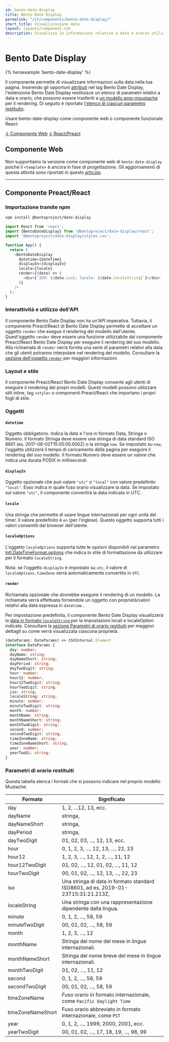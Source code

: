 ```yaml
---
id: bento-date-display
title: Bento Date Display
permalink: "/it/components/bento-date-display/"
short_title: Visualizzazione data
layout: layouts/component.njk
description: Visualizza le informazioni relative a data e orario utilizzabili per il rendering nelle tue pagine.
---
```


# Bento Date Display

{% heroexample 'bento-date-display' %}

Il componente permette di visualizzare informazioni sulla data nella tua pagina. Inserendo gli opportuni [attributi](#attributes) nel tag Bento Date Display, l'estensione Bento Date Display restituisce un elenco di parametri relativi a data e orario, che possono essere trasferiti a [un modello amp-moustache](../../amp-mustache/amp-mustache.md) per il rendering. Di seguito è riportato [l'elenco di ciascun parametro restituito](#returned-time-parameters).

<div class="bd-usage bd-card bd-card--light-sea-green">
<p>Usare bento-date-display come componente web o componente funzionale React:</p> <a class="bd-button" href="#web-component">↓ Componente Web</a> <a class="bd-button" href="#preact%2Freact-component">↓ React/Preact</a>
</div>

## Componente Web

Non supportiamo la versione come componente web di `bento-date-display` poiché il `<template>` è ancora in fase di progettazione. Gli aggiornamenti di questa attività sono riportati in questo [articolo](https://go.amp.dev/issue/36619).

<!--
An older version of this file contains the removed section, though it's incorrect:

https://github.com/ampproject/amphtml/blob/422d171e87571c4d125a2bf956e78e92444c10e8/extensions/amp-date-display/1.0/README.md
-->

---

## Componente Preact/React

### Importazione tramite npm

```bash
npm install @bentoproject/date-display
```

```javascript
import React from 'react';
import {BentoDateDisplay} from '@bentoproject/date-display/react';
import '@bentoproject/date-display/styles.css';

function App() {
  return (
    <BentoDateDisplay
      datetime={dateTime}
      displayIn={displayIn}
      locale={locale}
      render={(date) => (
        <div>{`ISO: ${date.iso}; locale: ${date.localeString}`}</div>
      )}
    />
  );
}
```

### Interattività e utilizzo dell'API

Il componente Bento Date Display non ha un'API imperativa. Tuttavia, il componente Preact/React di Bento Date Display permette di accettare un oggetto `render` che esegue il rendering del modello dell'utente. Quest'oggetto `render` deve essere una funzione utilizzabile dal componente Preact/React Bento Date Display per eseguire il rendering del suo modello. Alla richiamata di `render` verrà fornita una serie di parametri relativi alla data che gli utenti potranno interpolare nel rendering del modello. Consultare la <a href="#render" data-md-type="link">sezione dell'oggetto `render`</a> per maggiori informazioni.

### Layout e stile

Il componente Preact/React Bento Date Display consente agli utenti di eseguire il rendering dei propri modelli. Questi modelli possono utilizzare stili inline, tag `<style>` o componenti Preact/React che importano i propri fogli di stile.

### Oggetti

#### `datetime`

Oggetto obbligatorio. Indica la data e l'ora in formato Data, Stringa o Numero. Il formato Stringa deve essere una stringa di data standard ISO 8601 (es. 2017-08-02T15:05:05.000Z) o la stringa `now`. Se impostato su `now`, l'oggetto utilizzerà il tempo di caricamento della pagina per eseguire il rendering del suo modello. Il formato Numero deve essere un valore che indica una durata POSIX in millisecondi.

#### `displayIn`

Oggetto opzionale che può valere `"utc"` o `"local"` con valore predefinito `"local"`. Esso indica in quale fuso orario visualizzare la data. Se impostato sul valore `"utc"`, il componente convertirà la data indicata in UTC.

#### `locale`

Una stringa che permette di usare lingue internazionali per ogni unità del timer. Il valore predefinito è `en` (per l'inglese). Questo oggetto supporta tutti i valori consentiti dal browser dell'utente.

#### `localeOptions`

L'oggetto `localeOptions` supporta tutte le opzioni disponibili nel parametro [Intl.DateTimeFormat.options](https://developer.mozilla.org/en-US/docs/Web/JavaScript/Reference/Global_Objects/Intl/DateTimeFormat/DateTimeFormat#parameters) che indica lo stile di formattazione da utilizzare per il formato `localeString`.

Nota: se l'oggetto `displayIn` è impostato su `utc`, il valore di `localeOptions.timeZone` verrà automaticamente convertito in `UTC`.

#### `render`

Richiamata opzionale che dovrebbe eseguire il rendering di un modello. La richiamata verrà effettuata fornendole un oggetto con proprietà/valori relativi alla data espressa in `datetime` .

Per impostazione predefinita, il componente Bento Date Display visualizzerà la [data in formato `localeString` ](https://developer.mozilla.org/en-US/docs/Web/JavaScript/Reference/Global_Objects/Date/toLocaleString) per la impostazioni locali e localeOption indicate. Consultare  la [sezione Parametri di orario restituiti](#returned-time-parameters) per maggiori dettagli su come verrà visualizzata ciascuna proprietà.

```typescript
(dateParams: DateParams) => JSXInternal.Element
interface DateParams {
  day: number;
  dayName: string;
  dayNameShort: string;
  dayPeriod: string;
  dayTwoDigit: string;
  hour: number;
  hour12: number;
  hour12TwoDigit: string;
  hourTwoDigit: string;
  iso: string;
  localeString: string;
  minute: number;
  minuteTwoDigit: string;
  month: number;
  monthName: string;
  monthNameShort: string;
  monthTwoDigit: string;
  second: number;
  secondTwoDigit: string;
  timeZoneName: string;
  timeZoneNameShort: string;
  year: number;
  yearTwoDi: string;
}
```

### Parametri di orario restituiti

Questa tabella elenca i formati che si possono indicare nel proprio modello Mustache:

Formato | Significato
--- | ---
day | 1, 2, ...12, 13, ecc.
dayName | stringa,
dayNameShort | stringa,
dayPeriod | stringa,
dayTwoDigit | 01, 02, 03, ..., 12, 13, ecc.
hour | 0, 1, 2, 3, ..., 12, 13, ..., 22, 23
hour12 | 1, 2, 3, ..., 12, 1, 2, ..., 11, 12
hour12TwoDigit | 01, 02, ..., 12, 01, 02, ..., 11, 12
hourTwoDigit | 00, 01, 02, ..., 12, 13, ..., 22, 23
iso | Una stringa di data in formato standard ISO8601, ad es. 2019-01-23T15:31:21.213Z,
localeString | Una stringa con una rappresentazione dipendente dalla lingua.
minute | 0, 1, 2, ..., 58, 59
minuteTwoDigit | 00, 01, 02, ..., 58, 59
month | 1, 2, 3, ..., 12
monthName | Stringa del nome del mese in lingue internazionali.
monthNameShort | Stringa del nome breve del mese in lingue internazionali.
monthTwoDigit | 01, 02, ..., 11, 12
second | 0, 1, 2, ..., 58, 59
secondTwoDigit | 00, 01, 02, ..., 58, 59
timeZoneName | Fuso orario in formato internazionale, come `Pacific Daylight Time`
timeZoneNameShort | Fuso orario abbreviato in formato internazionale, come `PST`
year | 0, 1, 2, ..., 1999, 2000, 2001, ecc.
yearTwoDigit | 00, 01, 02, ..., 17, 18, 19, ..., 98, 99

